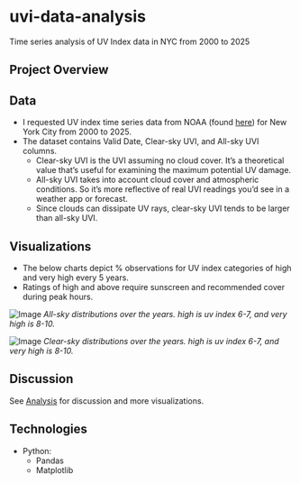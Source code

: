 # uvi-data-analysis
Time series analysis of UV Index data in NYC from 2000 to 2025

## Project Overview

## Data
- I requested UV index time series data from NOAA (found [here](https://www.cpc.ncep.noaa.gov/products/stratosphere/uv_index/uv_annual.shtml)) for New York City from 2000 to 2025.
- The dataset contains Valid Date, Clear-sky UVI, and All-sky UVI columns. 
  - Clear-sky UVI is the UVI assuming no cloud cover. It’s a theoretical value that’s useful for examining the maximum potential UV damage. 
  - All-sky UVI takes into account cloud cover and atmospheric conditions. So it’s more reflective of real UVI readings you’d see in a weather app or forecast.
  - Since clouds can dissipate UV rays, clear-sky UVI tends to be larger than all-sky UVI.
 
## Visualizations

- The below charts depict % observations for UV index categories of high and very high every 5 years.
- Ratings of high and above require sunscreen and recommended cover during peak hours.

![Image](https://github.com/user-attachments/assets/06705359-81d2-428f-bf37-b5e7f7b823ef)
*All-sky distributions over the years. high is uv index 6-7, and very high is 8-10.*


![Image](https://github.com/user-attachments/assets/476afe7d-d9c9-45b3-9a14-b3f85b7585ac)
*Clear-sky distributions over the years. high is uv index 6-7, and very high is 8-10.*

## Discussion
See [Analysis](https://docs.google.com/document/d/1J_YixFedP1f0STpI05tjxHHzvOOlKxIdXTCIJais4fQ/edit?usp=sharing) for discussion and more visualizations.

## Technologies 
- Python:
  - Pandas
  - Matplotlib
